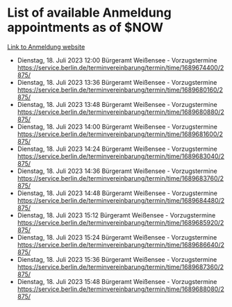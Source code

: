 # List of available Anmeldung appointments as of $NOW
[Link to Anmeldung website](https://service.berlin.de/terminvereinbarung/termin/tag.php?termin=1&anliegen[]=120686&dienstleisterlist=122210,122217,327316,122219,327312,122227,327314,122231,327346,122243,327348,122254,122252,329742,122260,329745,122262,329748,122271,327278,122273,327274,122277,327276,330436,122280,327294,122282,327290,122284,327292,122291,327270,122285,327266,122286,327264,122296,327268,150230,329760,122297,327286,122294,327284,122312,329763,122314,329775,122304,327330,122311,327334,122309,327332,317869,122281,327352,122279,329772,122283,122276,327324,122274,327326,122267,329766,122246,327318,122251,327320,122257,327322,122208,327298,122226,327300&herkunft=http%3A%2F%2Fservice.berlin.de%2Fdienstleistung%2F120686%2F)
- Dienstag, 18. Juli 2023 12:00 Bürgeramt Weißensee - Vorzugstermine https://service.berlin.de/terminvereinbarung/termin/time/1689674400/2875/
- Dienstag, 18. Juli 2023 13:36 Bürgeramt Weißensee - Vorzugstermine https://service.berlin.de/terminvereinbarung/termin/time/1689680160/2875/
- Dienstag, 18. Juli 2023 13:48 Bürgeramt Weißensee - Vorzugstermine https://service.berlin.de/terminvereinbarung/termin/time/1689680880/2875/
- Dienstag, 18. Juli 2023 14:00 Bürgeramt Weißensee - Vorzugstermine https://service.berlin.de/terminvereinbarung/termin/time/1689681600/2875/
- Dienstag, 18. Juli 2023 14:24 Bürgeramt Weißensee - Vorzugstermine https://service.berlin.de/terminvereinbarung/termin/time/1689683040/2875/
- Dienstag, 18. Juli 2023 14:36 Bürgeramt Weißensee - Vorzugstermine https://service.berlin.de/terminvereinbarung/termin/time/1689683760/2875/
- Dienstag, 18. Juli 2023 14:48 Bürgeramt Weißensee - Vorzugstermine https://service.berlin.de/terminvereinbarung/termin/time/1689684480/2875/
- Dienstag, 18. Juli 2023 15:12 Bürgeramt Weißensee - Vorzugstermine https://service.berlin.de/terminvereinbarung/termin/time/1689685920/2875/
- Dienstag, 18. Juli 2023 15:24 Bürgeramt Weißensee - Vorzugstermine https://service.berlin.de/terminvereinbarung/termin/time/1689686640/2875/
- Dienstag, 18. Juli 2023 15:36 Bürgeramt Weißensee - Vorzugstermine https://service.berlin.de/terminvereinbarung/termin/time/1689687360/2875/
- Dienstag, 18. Juli 2023 15:48 Bürgeramt Weißensee - Vorzugstermine https://service.berlin.de/terminvereinbarung/termin/time/1689688080/2875/
